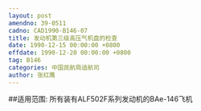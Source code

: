 ```yaml
---
layout: post
amendno: 39-0511
cadno: CAD1990-B146-07
title: 发动机第三级高压气机盘的检查
date: 1990-12-15 00:00:00 +0800
effdate: 1990-12-20 00:00:00 +0800
tag: B146
categories: 中国民航局适航司
author: 张红鹰
---
```


##适用范围:
所有装有ALF502F系列发动机的BAe-146飞机

